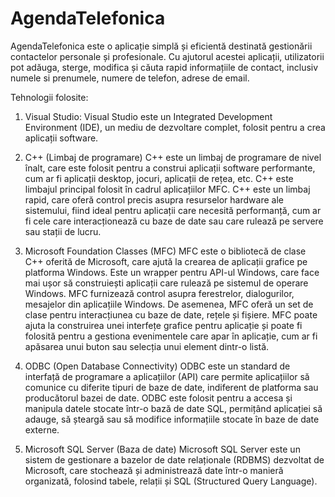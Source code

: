 # AgendaTelefonica

AgendaTelefonica este o aplicație simplă și eficientă destinată gestionării contactelor personale și profesionale. Cu ajutorul acestei aplicații, utilizatorii pot adăuga, sterge, modifica și căuta rapid informațiile de contact, inclusiv numele si prenumele, numere de telefon, adrese de email.

Tehnologii folosite:

1. Visual Studio: Visual Studio este un Integrated Development Environment (IDE), un mediu de dezvoltare complet, folosit pentru a crea aplicații software.

2. C++ (Limbaj de programare)
C++ este un limbaj de programare de nivel înalt, care este folosit pentru a construi aplicații software performante, cum ar fi aplicații desktop, jocuri, aplicații de rețea, etc.
C++ este limbajul principal folosit în cadrul aplicațiilor MFC. C++ este un limbaj rapid, care oferă control precis asupra resurselor hardware ale sistemului, fiind ideal pentru aplicații care necesită performanță, cum ar fi cele care interacționează cu baze de date sau care rulează pe servere sau stații de lucru.

3. Microsoft Foundation Classes (MFC)
MFC este o bibliotecă de clase C++ oferită de Microsoft, care ajută la crearea de aplicații grafice pe platforma Windows. Este un wrapper pentru API-ul Windows, care face mai ușor să construiești aplicații care rulează pe sistemul de operare Windows.
MFC furnizează control asupra ferestrelor, dialogurilor, mesajelor din aplicațiile Windows. De asemenea, MFC oferă un set de clase pentru interacțiunea cu baze de date, rețele și fișiere.
MFC poate ajuta la construirea unei interfețe grafice pentru aplicație și poate fi folosită pentru a gestiona evenimentele care apar în aplicație, cum ar fi apăsarea unui buton sau selecția unui element dintr-o listă.

4. ODBC (Open Database Connectivity)
ODBC este un standard de interfață de programare a aplicațiilor (API) care permite aplicațiilor să comunice cu diferite tipuri de baze de date, indiferent de platforma sau producătorul bazei de date.
ODBC este folosit pentru a accesa și manipula datele stocate într-o bază de date SQL, permițând aplicației să adauge, să șteargă sau să modifice informațiile stocate în baze de date externe.

5. Microsoft SQL Server (Baza de date)
Microsoft SQL Server este un sistem de gestionare a bazelor de date relaționale (RDBMS) dezvoltat de Microsoft, care stochează și administrează date într-o manieră organizată, folosind tabele, relații și SQL (Structured Query Language).
